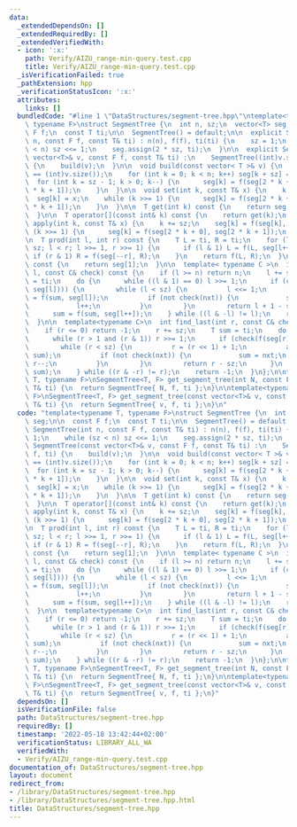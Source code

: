 ```yaml
---
data:
  _extendedDependsOn: []
  _extendedRequiredBy: []
  _extendedVerifiedWith:
  - icon: ':x:'
    path: Verify/AIZU_range-min-query.test.cpp
    title: Verify/AIZU_range-min-query.test.cpp
  _isVerificationFailed: true
  _pathExtension: hpp
  _verificationStatusIcon: ':x:'
  attributes:
    links: []
  bundledCode: "#line 1 \"DataStructures/segment-tree.hpp\"\ntemplate<typename T,\
    \ typename F>\nstruct SegmentTree {\n  int n, sz;\n  vector<T> seg;\n\n  const\
    \ F f;\n  const T ti;\n\n  SegmentTree() = default;\n\n  explicit SegmentTree(int\
    \ n, const F f, const T& ti) : n(n), f(f), ti(ti) {\n    sz = 1;\n    while (sz\
    \ < n) sz <<= 1;\n    seg.assign(2 * sz, ti);\n  }\n\n  explicit SegmentTree(const\
    \ vector<T>& v, const F f, const T& ti) :\n    SegmentTree((int)v.size(), f, ti)\
    \ {\n    build(v);\n  }\n\n  void build(const vector< T >& v) {\n    assert(n\
    \ == (int)v.size());\n    for (int k = 0; k < n; k++) seg[k + sz] = v[k];\n  \
    \  for (int k = sz - 1; k > 0; k--) {\n      seg[k] = f(seg[2 * k + 0], seg[2\
    \ * k + 1]);\n    }\n  }\n\n  void set(int k, const T& x) {\n    k += sz;\n  \
    \  seg[k] = x;\n    while (k >>= 1) {\n      seg[k] = f(seg[2 * k + 0], seg[2\
    \ * k + 1]);\n    }\n  }\n\n  T get(int k) const {\n    return seg[k + sz];\n\
    \  }\n\n  T operator[](const int& k) const {\n    return get(k);\n  }\n\n  void\
    \ apply(int k, const T& x) {\n    k += sz;\n    seg[k] = f(seg[k], x);\n    while\
    \ (k >>= 1) {\n      seg[k] = f(seg[2 * k + 0], seg[2 * k + 1]);\n    }\n  }\n\
    \n  T prod(int l, int r) const {\n    T L = ti, R = ti;\n    for (l += sz, r +=\
    \ sz; l < r; l >>= 1, r >>= 1) {\n      if (l & 1) L = f(L, seg[l++]);\n     \
    \ if (r & 1) R = f(seg[--r], R);\n    }\n    return f(L, R);\n  }\n\n  T all_prod()\
    \ const {\n    return seg[1];\n  }\n\n  template< typename C >\n  int find_first(int\
    \ l, const C& check) const {\n    if (l >= n) return n;\n    l += sz;\n    T sum\
    \ = ti;\n    do {\n      while ((l & 1) == 0) l >>= 1;\n      if (check(f(sum,\
    \ seg[l]))) {\n        while (l < sz) {\n          l <<= 1;\n          auto nxt\
    \ = f(sum, seg[l]);\n          if (not check(nxt)) {\n            sum = nxt;\n\
    \            l++;\n          }\n        }\n        return l + 1 - sz;\n      }\n\
    \      sum = f(sum, seg[l++]);\n    } while ((l & -l) != l);\n    return n;\n\
    \  }\n\n  template<typename C>\n  int find_last(int r, const C& check) const {\n\
    \    if (r <= 0) return -1;\n    r += sz;\n    T sum = ti;\n    do {\n      r--;\n\
    \      while (r > 1 and (r & 1)) r >>= 1;\n      if (check(f(seg[r], sum))) {\n\
    \        while (r < sz) {\n          r = (r << 1) + 1;\n          auto nxt = f(seg[r],\
    \ sum);\n          if (not check(nxt)) {\n            sum = nxt;\n           \
    \ r--;\n          }\n        }\n        return r - sz;\n      }\n      sum = f(seg[r],\
    \ sum);\n    } while ((r & -r) != r);\n    return -1;\n  }\n};\n\ntemplate<typename\
    \ T, typename F>\nSegmentTree<T, F> get_segment_tree(int N, const F& f, const\
    \ T& ti) {\n  return SegmentTree{ N, f, ti };\n}\n\ntemplate<typename T, typename\
    \ F>\nSegmentTree<T, F> get_segment_tree(const vector<T>& v, const F& f, const\
    \ T& ti) {\n  return SegmentTree{ v, f, ti };\n}\n"
  code: "template<typename T, typename F>\nstruct SegmentTree {\n  int n, sz;\n  vector<T>\
    \ seg;\n\n  const F f;\n  const T ti;\n\n  SegmentTree() = default;\n\n  explicit\
    \ SegmentTree(int n, const F f, const T& ti) : n(n), f(f), ti(ti) {\n    sz =\
    \ 1;\n    while (sz < n) sz <<= 1;\n    seg.assign(2 * sz, ti);\n  }\n\n  explicit\
    \ SegmentTree(const vector<T>& v, const F f, const T& ti) :\n    SegmentTree((int)v.size(),\
    \ f, ti) {\n    build(v);\n  }\n\n  void build(const vector< T >& v) {\n    assert(n\
    \ == (int)v.size());\n    for (int k = 0; k < n; k++) seg[k + sz] = v[k];\n  \
    \  for (int k = sz - 1; k > 0; k--) {\n      seg[k] = f(seg[2 * k + 0], seg[2\
    \ * k + 1]);\n    }\n  }\n\n  void set(int k, const T& x) {\n    k += sz;\n  \
    \  seg[k] = x;\n    while (k >>= 1) {\n      seg[k] = f(seg[2 * k + 0], seg[2\
    \ * k + 1]);\n    }\n  }\n\n  T get(int k) const {\n    return seg[k + sz];\n\
    \  }\n\n  T operator[](const int& k) const {\n    return get(k);\n  }\n\n  void\
    \ apply(int k, const T& x) {\n    k += sz;\n    seg[k] = f(seg[k], x);\n    while\
    \ (k >>= 1) {\n      seg[k] = f(seg[2 * k + 0], seg[2 * k + 1]);\n    }\n  }\n\
    \n  T prod(int l, int r) const {\n    T L = ti, R = ti;\n    for (l += sz, r +=\
    \ sz; l < r; l >>= 1, r >>= 1) {\n      if (l & 1) L = f(L, seg[l++]);\n     \
    \ if (r & 1) R = f(seg[--r], R);\n    }\n    return f(L, R);\n  }\n\n  T all_prod()\
    \ const {\n    return seg[1];\n  }\n\n  template< typename C >\n  int find_first(int\
    \ l, const C& check) const {\n    if (l >= n) return n;\n    l += sz;\n    T sum\
    \ = ti;\n    do {\n      while ((l & 1) == 0) l >>= 1;\n      if (check(f(sum,\
    \ seg[l]))) {\n        while (l < sz) {\n          l <<= 1;\n          auto nxt\
    \ = f(sum, seg[l]);\n          if (not check(nxt)) {\n            sum = nxt;\n\
    \            l++;\n          }\n        }\n        return l + 1 - sz;\n      }\n\
    \      sum = f(sum, seg[l++]);\n    } while ((l & -l) != l);\n    return n;\n\
    \  }\n\n  template<typename C>\n  int find_last(int r, const C& check) const {\n\
    \    if (r <= 0) return -1;\n    r += sz;\n    T sum = ti;\n    do {\n      r--;\n\
    \      while (r > 1 and (r & 1)) r >>= 1;\n      if (check(f(seg[r], sum))) {\n\
    \        while (r < sz) {\n          r = (r << 1) + 1;\n          auto nxt = f(seg[r],\
    \ sum);\n          if (not check(nxt)) {\n            sum = nxt;\n           \
    \ r--;\n          }\n        }\n        return r - sz;\n      }\n      sum = f(seg[r],\
    \ sum);\n    } while ((r & -r) != r);\n    return -1;\n  }\n};\n\ntemplate<typename\
    \ T, typename F>\nSegmentTree<T, F> get_segment_tree(int N, const F& f, const\
    \ T& ti) {\n  return SegmentTree{ N, f, ti };\n}\n\ntemplate<typename T, typename\
    \ F>\nSegmentTree<T, F> get_segment_tree(const vector<T>& v, const F& f, const\
    \ T& ti) {\n  return SegmentTree{ v, f, ti };\n}"
  dependsOn: []
  isVerificationFile: false
  path: DataStructures/segment-tree.hpp
  requiredBy: []
  timestamp: '2022-05-18 13:42:44+02:00'
  verificationStatus: LIBRARY_ALL_WA
  verifiedWith:
  - Verify/AIZU_range-min-query.test.cpp
documentation_of: DataStructures/segment-tree.hpp
layout: document
redirect_from:
- /library/DataStructures/segment-tree.hpp
- /library/DataStructures/segment-tree.hpp.html
title: DataStructures/segment-tree.hpp
---
```

